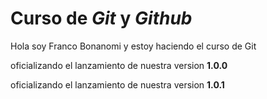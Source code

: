 # Curso de _Git_ y _Github_

Hola soy Franco Bonanomi y estoy haciendo el curso de Git

oficializando el lanzamiento de nuestra version **1.0.0**

oficializando el lanzamiento de nuestra version **1.0.1**
